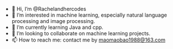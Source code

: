 - 👋 Hi, I’m @Rachelandhercodes
- 👀 I’m interested in machine learning, especially natural language processing and image processing.
- 🌱 I’m currently learning Java and cpp.
- 💞️ I’m looking to collaborate on machine learning projects.
- 📫 How to reach me: contact me by maomaobao1988@163.com

<!---
Rachelandhercodes/Rachelandhercodes is a ✨ special ✨ repository because its `README.md` (this file) appears on your GitHub profile.
You can click the Preview link to take a look at your changes.
--->
